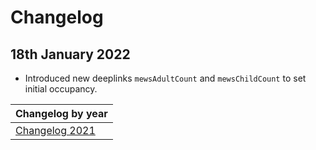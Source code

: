 # Changelog

## 18th January 2022

* Introduced new deeplinks `mewsAdultCount` and `mewsChildCount` to set initial occupancy.

| Changelog by year |
| :-- |
| [Changelog 2021](changelog2021.md) |
